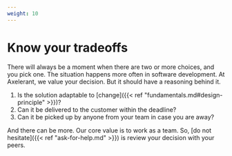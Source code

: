 ```yaml
---
weight: 10
---
```


# Know your tradeoffs

There will always be a moment when there are two or more choices, and you pick one. The situation happens more often in software development. At Axelerant, we value your decision. But it should have a reasoning behind it.

1. Is the solution adaptable to [change]({{< ref "fundamentals.md#design-principle" >}})?
1. Can it be delivered to the customer within the deadline?
1. Can it be picked up by anyone from your team in case you are away?

And there can be more. Our core value is to work as a team. So, [do not hesitate]({{< ref "ask-for-help.md" >}}) is review your decision with your peers.
